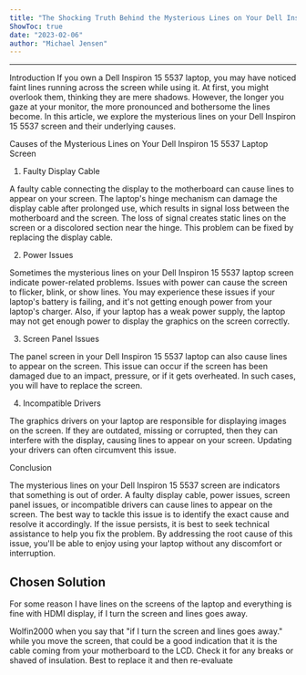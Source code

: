 ```yaml
---
title: "The Shocking Truth Behind the Mysterious Lines on Your Dell Inspiron 15 5537 Screen - You Won't Believe What Causes Them!"
ShowToc: true 
date: "2023-02-06"
author: "Michael Jensen"
---
```

*****
Introduction
If you own a Dell Inspiron 15 5537 laptop, you may have noticed faint lines running across the screen while using it. At first, you might overlook them, thinking they are mere shadows. However, the longer you gaze at your monitor, the more pronounced and bothersome the lines become. In this article, we explore the mysterious lines on your Dell Inspiron 15 5537 screen and their underlying causes.

Causes of the Mysterious Lines on Your Dell Inspiron 15 5537 Laptop Screen

1. Faulty Display Cable 

A faulty cable connecting the display to the motherboard can cause lines to appear on your screen. The laptop's hinge mechanism can damage the display cable after prolonged use, which results in signal loss between the motherboard and the screen. The loss of signal creates static lines on the screen or a discolored section near the hinge. This problem can be fixed by replacing the display cable.

2. Power Issues

Sometimes the mysterious lines on your Dell Inspiron 15 5537 laptop screen indicate power-related problems. Issues with power can cause the screen to flicker, blink, or show lines. You may experience these issues if your laptop's battery is failing, and it's not getting enough power from your laptop's charger. Also, if your laptop has a weak power supply, the laptop may not get enough power to display the graphics on the screen correctly.

3. Screen Panel Issues 

The panel screen in your Dell Inspiron 15 5537 laptop can also cause lines to appear on the screen. This issue can occur if the screen has been damaged due to an impact, pressure, or if it gets overheated. In such cases, you will have to replace the screen. 

4. Incompatible Drivers 

The graphics drivers on your laptop are responsible for displaying images on the screen. If they are outdated, missing or corrupted, then they can interfere with the display, causing lines to appear on your screen. Updating your drivers can often circumvent this issue.

Conclusion 

The mysterious lines on your Dell Inspiron 15 5537 screen are indicators that something is out of order. A faulty display cable, power issues, screen panel issues, or incompatible drivers can cause lines to appear on the screen. The best way to tackle this issue is to identify the exact cause and resolve it accordingly. If the issue persists, it is best to seek technical assistance to help you fix the problem. By addressing the root cause of this issue, you'll be able to enjoy using your laptop without any discomfort or interruption.


## Chosen Solution
 For some reason I have lines on the screens of the laptop and everything is fine with HDMI display, if I turn the screen and lines goes away.

 Wolfin2000 when you say that "if I turn the screen and lines goes away." while you move the screen, that could be a good indication that it is the cable coming from your motherboard to the LCD. Check it for any breaks or shaved of insulation. Best to replace it and then re-evaluate




